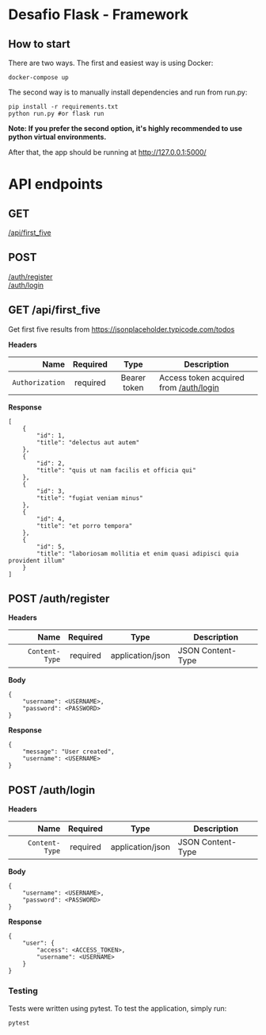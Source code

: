 # Desafio Flask - Framework

## How to start

There are two ways. The first and easiest way is using Docker:

    docker-compose up

The second way is to manually install dependencies and run from run.py:

```
pip install -r requirements.txt
python run.py #or flask run
```
**Note: If you prefer the second option, it's highly recommended to use python virtual environments.**

After that, the app should be running at http://127.0.0.1:5000/

# API endpoints

## GET
[/api/first_five](#get-apifirst_five) <br/>
## POST
[/auth/register](#post-authregister) <br/>
[/auth/login](#post-authlogin) <br/>

## GET /api/first_five
Get first five results from https://jsonplaceholder.typicode.com/todos

**Headers**

|              Name | Required |     Type     | Description                 |
|------------------:|:--------:|:------------:|-----------------------------|
|   `Authorization` | required | Bearer token | Access token acquired from [/auth/login](#post-authlogin) |

**Response**
```
[
    {
        "id": 1,
        "title": "delectus aut autem"
    },
    {
        "id": 2,
        "title": "quis ut nam facilis et officia qui"
    },
    {
        "id": 3,
        "title": "fugiat veniam minus"
    },
    {
        "id": 4,
        "title": "et porro tempora"
    },
    {
        "id": 5,
        "title": "laboriosam mollitia et enim quasi adipisci quia provident illum"
    }
]
```
## POST /auth/register

**Headers**

|              Name | Required |     Type     | Description       |
|------------------:|:--------:|:------------:|-------------------|
|   `Content-Type` | required | application/json | JSON Content-Type |

**Body**
```
{
	"username": <USERNAME>,
	"password": <PASSWORD>
}
```

**Response**
```
{
    "message": "User created",
    "username": <USERNAME>
}
```
## POST /auth/login
**Headers**

|              Name | Required |     Type     | Description       |
|------------------:|:--------:|:------------:|-------------------|
|   `Content-Type` | required | application/json | JSON Content-Type |

**Body**
```
{
	"username": <USERNAME>,
	"password": <PASSWORD>
}
```

**Response**
```
{
    "user": {
        "access": <ACCESS_TOKEN>,
        "username": <USERNAME>
    }
}
```

### Testing

Tests were written using pytest. To test the application, simply run:

    pytest
